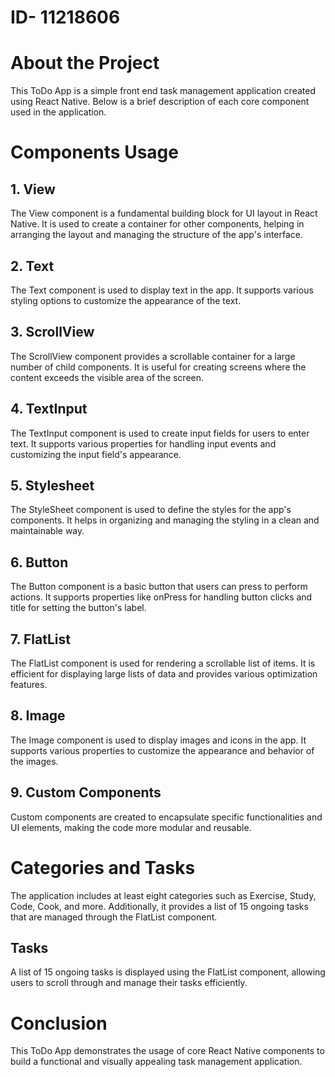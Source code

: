 # ID- 11218606

# About the Project
This ToDo App is a simple front end task management application created using React Native. Below is a brief description of each core component used in the application.

# Components Usage
## 1. View
The View component is a fundamental building block for UI layout in React Native. It is used to create a container for other components, helping in arranging the layout and managing the structure of the app's interface.

## 2. Text
The Text component is used to display text in the app. It supports various styling options to customize the appearance of the text.

## 3. ScrollView
The ScrollView component provides a scrollable container for a large number of child components. It is useful for creating screens where the content exceeds the visible area of the screen.

## 4. TextInput
The TextInput component is used to create input fields for users to enter text. It supports various properties for handling input events and customizing the input field's appearance.

## 5. Stylesheet
The StyleSheet component is used to define the styles for the app's components. It helps in organizing and managing the styling in a clean and maintainable way.

## 6. Button
The Button component is a basic button that users can press to perform actions. It supports properties like onPress for handling button clicks and title for setting the button's label.

## 7. FlatList
The FlatList component is used for rendering a scrollable list of items. It is efficient for displaying large lists of data and provides various optimization features.

## 8. Image
The Image component is used to display images and icons in the app. It supports various properties to customize the appearance and behavior of the images.

## 9. Custom Components
Custom components are created to encapsulate specific functionalities and UI elements, making the code more modular and reusable.

# Categories and Tasks
The application includes at least eight categories such as Exercise, Study, Code, Cook, and more. Additionally, it provides a list of 15 ongoing tasks that are managed through the FlatList component.

## Tasks
A list of 15 ongoing tasks is displayed using the FlatList component, allowing users to scroll through and manage their tasks efficiently.

# Conclusion
This ToDo App demonstrates the usage of core React Native components to build a functional and visually appealing task management application.
